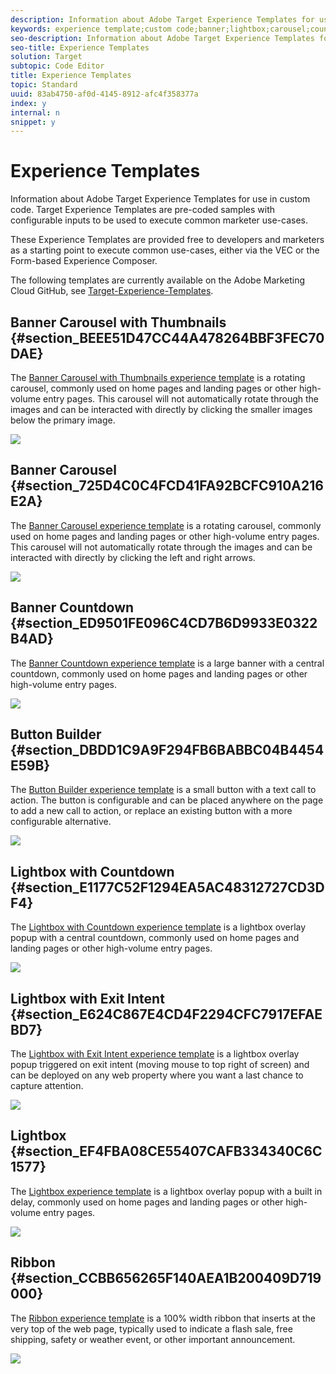 ```yaml
---
description: Information about Adobe Target Experience Templates for use in custom code. Target Experience Templates are pre-coded samples with configurable inputs to be used to execute common marketer use-cases.
keywords: experience template;custom code;banner;lightbox;carousel;countdown;ribbon;buttons
seo-description: Information about Adobe Target Experience Templates for use in custom code. Target Experience Templates are pre-coded samples with configurable inputs to be used to execute common marketer use-cases.
seo-title: Experience Templates
solution: Target
subtopic: Code Editor
title: Experience Templates
topic: Standard
uuid: 83ab4750-af0d-4145-8912-afc4f358377a
index: y
internal: n
snippet: y
---
```


# Experience Templates

Information about Adobe Target Experience Templates for use in custom code. Target Experience Templates are pre-coded samples with configurable inputs to be used to execute common marketer use-cases.

These Experience Templates are provided free to developers and marketers as a starting point to execute common use-cases, either via the VEC or the Form-based Experience Composer.

The following templates are currently available on the Adobe Marketing Cloud GitHub, see [Target-Experience-Templates](https://github.com/Adobe-Marketing-Cloud/target-experience-templates).

## Banner Carousel with Thumbnails {#section_BEEE51D47CC44A478264BBF3FEC70DAE}

The [Banner Carousel with Thumbnails experience template](https://github.com/Adobe-Marketing-Cloud/target-experience-templates/tree/master/banner-carousel-thumbnails) is a rotating carousel, commonly used on home pages and landing pages or other high-volume entry pages. This carousel will not automatically rotate through the images and can be interacted with directly by clicking the smaller images below the primary image.

![](assets/exp-template-banner-carousel-thumbnails.png)

## Banner Carousel {#section_725D4C0C4FCD41FA92BCFC910A216E2A}

The [Banner Carousel experience template](https://github.com/Adobe-Marketing-Cloud/target-experience-templates/tree/master/banner-carousel) is a rotating carousel, commonly used on home pages and landing pages or other high-volume entry pages. This carousel will not automatically rotate through the images and can be interacted with directly by clicking the left and right arrows.

![](assets/exp-template-banner-carousel.png)

## Banner Countdown {#section_ED9501FE096C4CD7B6D9933E0322B4AD}

The [Banner Countdown experience template](https://github.com/Adobe-Marketing-Cloud/target-experience-templates/tree/master/banner-countdown) is a large banner with a central countdown, commonly used on home pages and landing pages or other high-volume entry pages.

![](assets/exp-template-banner-countdown.png)

## Button Builder {#section_DBDD1C9A9F294FB6BABBC04B4454E59B}

The [Button Builder experience template](https://github.com/Adobe-Marketing-Cloud/target-experience-templates/tree/master/button) is a small button with a text call to action. The button is configurable and can be placed anywhere on the page to add a new call to action, or replace an existing button with a more configurable alternative.

![](assets/exp-template-button-builder.png)

## Lightbox with Countdown {#section_E1177C52F1294EA5AC48312727CD3DF4}

The [Lightbox with Countdown experience template](https://github.com/Adobe-Marketing-Cloud/target-experience-templates/tree/master/lightbox-countdown) is a lightbox overlay popup with a central countdown, commonly used on home pages and landing pages or other high-volume entry pages.

![](assets/exp-template-lightbox-countdown.png)

## Lightbox with Exit Intent {#section_E624C867E4CD4F2294CFC7917EFAEBD7}

The [Lightbox with Exit Intent experience template](https://github.com/Adobe-Marketing-Cloud/target-experience-templates/tree/master/lightbox-exit-intent) is a lightbox overlay popup triggered on exit intent (moving mouse to top right of screen) and can be deployed on any web property where you want a last chance to capture attention.

![](assets/exp-template-lightbox-exit.png)

## Lightbox {#section_EF4FBA08CE55407CAFB334340C6C1577}

The [Lightbox experience template](https://github.com/Adobe-Marketing-Cloud/target-experience-templates) is a lightbox overlay popup with a built in delay, commonly used on home pages and landing pages or other high-volume entry pages.

![](assets/exp-template-lightbox.png)

## Ribbon {#section_CCBB656265F140AEA1B200409D719000}

The [Ribbon experience template](https://github.com/Adobe-Marketing-Cloud/target-experience-templates/tree/master/ribbon) is a 100% width ribbon that inserts at the very top of the web page, typically used to indicate a flash sale, free shipping, safety or weather event, or other important announcement.

![](assets/exp-template-ribbon.png)

